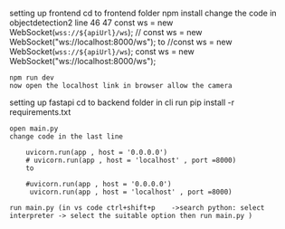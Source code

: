 setting up frontend
cd to frontend folder
npm install
change the code in objectdetection2 line 46 47
const ws = new WebSocket(`wss://${apiUrl}/ws`);
// const ws = new WebSocket("ws://localhost:8000/ws");
to
//const ws = new WebSocket(`wss://${apiUrl}/ws`);
const ws = new WebSocket("ws://localhost:8000/ws");

    npm run dev
    now open the localhost link in browser allow the camera

setting up fastapi
cd to backend folder
in cli run
pip install -r requirements.txt

    open main.py
    change code in the last line

        uvicorn.run(app , host = '0.0.0.0')
        # uvicorn.run(app , host = 'localhost' , port =8000)
        to

        #uvicorn.run(app , host = '0.0.0.0')
         uvicorn.run(app , host = 'localhost' , port =8000)

    run main.py (in vs code ctrl+shift+p    ->search python: select interpreter -> select the suitable option then run main.py )
